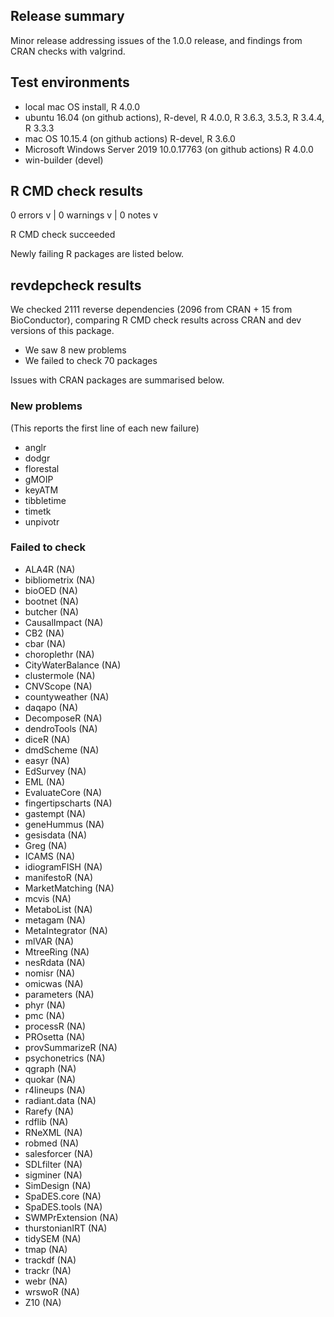 ## Release summary

Minor release addressing issues of the 1.0.0 release, and findings from CRAN checks with valgrind. 

## Test environments

* local mac OS install, R 4.0.0
* ubuntu 16.04 (on github actions), R-devel, R 4.0.0, R 3.6.3, 3.5.3, R 3.4.4, R 3.3.3
* mac OS 10.15.4 (on github actions) R-devel, R 3.6.0
* Microsoft Windows Server 2019 10.0.17763 (on github actions) R 4.0.0
* win-builder (devel)

## R CMD check results

0 errors v | 0 warnings v | 0 notes v

R CMD check succeeded

Newly failing R packages are listed below. 

## revdepcheck results

We checked 2111 reverse dependencies (2096 from CRAN + 15 from BioConductor), comparing R CMD check results across CRAN and dev versions of this package.

 * We saw 8 new problems
 * We failed to check 70 packages

Issues with CRAN packages are summarised below. 

### New problems
(This reports the first line of each new failure)

* anglr
* dodgr
* florestal
* gMOIP
* keyATM
* tibbletime
* timetk
* unpivotr

### Failed to check

* ALA4R            (NA)
* bibliometrix     (NA)
* bioOED           (NA)
* bootnet          (NA)
* butcher          (NA)
* CausalImpact     (NA)
* CB2              (NA)
* cbar             (NA)
* choroplethr      (NA)
* CityWaterBalance (NA)
* clustermole      (NA)
* CNVScope         (NA)
* countyweather    (NA)
* daqapo           (NA)
* DecomposeR       (NA)
* dendroTools      (NA)
* diceR            (NA)
* dmdScheme        (NA)
* easyr            (NA)
* EdSurvey         (NA)
* EML              (NA)
* EvaluateCore     (NA)
* fingertipscharts (NA)
* gastempt         (NA)
* geneHummus       (NA)
* gesisdata        (NA)
* Greg             (NA)
* ICAMS            (NA)
* idiogramFISH     (NA)
* manifestoR       (NA)
* MarketMatching   (NA)
* mcvis            (NA)
* MetaboList       (NA)
* metagam          (NA)
* MetaIntegrator   (NA)
* mlVAR            (NA)
* MtreeRing        (NA)
* nesRdata         (NA)
* nomisr           (NA)
* omicwas          (NA)
* parameters       (NA)
* phyr             (NA)
* pmc              (NA)
* processR         (NA)
* PROsetta         (NA)
* provSummarizeR   (NA)
* psychonetrics    (NA)
* qgraph           (NA)
* quokar           (NA)
* r4lineups        (NA)
* radiant.data     (NA)
* Rarefy           (NA)
* rdflib           (NA)
* RNeXML           (NA)
* robmed           (NA)
* salesforcer      (NA)
* SDLfilter        (NA)
* sigminer         (NA)
* SimDesign        (NA)
* SpaDES.core      (NA)
* SpaDES.tools     (NA)
* SWMPrExtension   (NA)
* thurstonianIRT   (NA)
* tidySEM          (NA)
* tmap             (NA)
* trackdf          (NA)
* trackr           (NA)
* webr             (NA)
* wrswoR           (NA)
* Z10              (NA)
